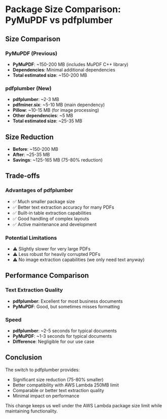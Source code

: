 # Package Size Comparison: PyMuPDF vs pdfplumber

## Size Comparison

### PyMuPDF (Previous)
- **PyMuPDF**: ~150-200 MB (includes MuPDF C++ library)
- **Dependencies**: Minimal additional dependencies
- **Total estimated size**: ~150-200 MB

### pdfplumber (New)
- **pdfplumber**: ~2-3 MB
- **pdfminer.six**: ~5-10 MB (main dependency)
- **Pillow**: ~10-15 MB (for image processing)
- **Other dependencies**: ~5 MB
- **Total estimated size**: ~25-35 MB

## Size Reduction
- **Before**: ~150-200 MB
- **After**: ~25-35 MB
- **Savings**: ~125-165 MB (75-80% reduction)

## Trade-offs

### Advantages of pdfplumber
- ✅ Much smaller package size
- ✅ Better text extraction accuracy for many PDFs
- ✅ Built-in table extraction capabilities
- ✅ Good handling of complex layouts
- ✅ Active maintenance and development

### Potential Limitations
- ⚠️ Slightly slower for very large PDFs
- ⚠️ Less robust for heavily corrupted PDFs
- ⚠️ No image extraction capabilities (we only need text anyway)

## Performance Comparison

### Text Extraction Quality
- **pdfplumber**: Excellent for most business documents
- **PyMuPDF**: Good, but sometimes misses formatting

### Speed
- **pdfplumber**: ~2-5 seconds for typical documents
- **PyMuPDF**: ~1-3 seconds for typical documents
- **Difference**: Negligible for our use case

## Conclusion

The switch to pdfplumber provides:
- Significant size reduction (75-80% smaller)
- Better compatibility with AWS Lambda 250MB limit
- Comparable or better text extraction quality
- Minimal impact on performance

This change keeps us well under the AWS Lambda package size limit while maintaining functionality. 